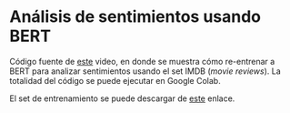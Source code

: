 # Análisis de sentimientos usando BERT

Código fuente de [este](https://youtu.be/mvh7DV84mr4) video, en donde se muestra cómo re-entrenar a BERT para analizar sentimientos usando el set IMDB (*movie reviews*). La totalidad del código se puede ejecutar en Google Colab.

El set de entrenamiento se puede descargar de [este](https://mega.nz/file/f1p0XQbB#DbaE47G98tiZy8ypQjP4JIX8WtH_IYl8SVcYyECqf08) enlace.
